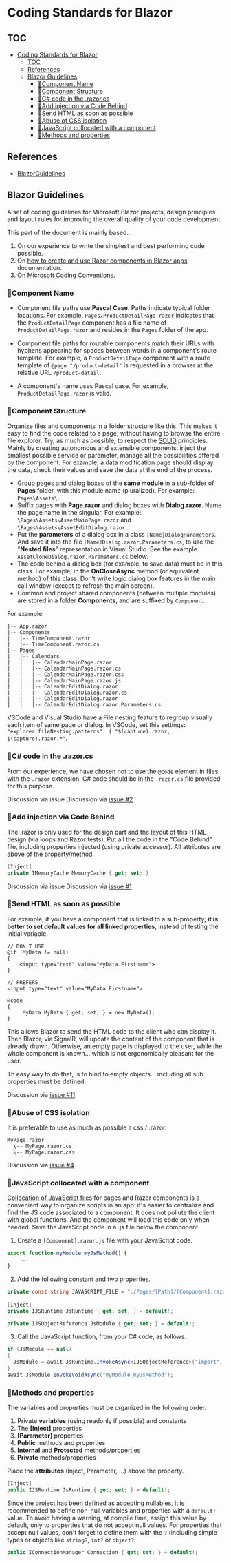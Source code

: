 # Coding Standards for Blazor

## TOC

- [Coding Standards for Blazor](#coding-standards-for-blazor)
  - [TOC](#toc)
  - [References](#references)
  - [Blazor Guidelines](#blazor-guidelines)
    - [🔸Component Name](#component-name)
    - [🔸Component Structure](#component-structure)
    - [🔸C# code in the .razor.cs](#c-code-in-the-razorcs)
    - [🔸Add injection via Code Behind](#add-injection-via-code-behind)
    - [🔸Send HTML as soon as possible](#send-html-as-soon-as-possible)
    - [🔸Abuse of CSS isolation](#abuse-of-css-isolation)
    - [🔸JavaScript collocated with a component](#javascript-collocated-with-a-component)
    - [🔸Methods and properties](#methods-and-properties)

## References

- [BlazorGuidelines](https://github.com/Apps72/BlazorGuidelines)

## Blazor Guidelines

A set of coding guidelines for Microsoft Blazor projects, design principles and layout rules for improving the overall quality of your code development.

This part of the document is mainly based...

1. On our experience to write the simplest and best performing code possible.
2. On [how to create and use Razor components in Blazor apps](https://docs.microsoft.com/en-us/aspnet/core/blazor/components) documentation.
3. On [Microsoft Coding Conventions](https://docs.microsoft.com/en-us/dotnet/csharp/fundamentals/coding-style/coding-conventions).

### 🔸Component Name

- Component file paths use **Pascal Case**. Paths indicate typical folder locations. For example, `Pages/ProductDetailPage.razor` indicates that the `ProductDetailPage` component has a file name of `ProductDetailPage.razor` and resides in the `Pages` folder of the app.

- Component file paths for routable components match their URLs with hyphens appearing for spaces between words in a component's route template. For example, a `ProductDetailPage` component with a route template of `@page "/product-detail"` is requested in a browser at the relative URL `/product-detail`.

- A component's name uses Pascal case. For example, `ProductDetailPage.razor` is valid.

### 🔸Component Structure

Organize files and components in a folder structure like this. This makes it easy to find the code related to a page, without having to browse the entire file explorer. Try, as much as possible, to respect the [SOLID](https://en.wikipedia.org/wiki/SOLID) principles. Mainly by creating autonomous and extensible components: inject the smallest possible service or parameter, manage all the possibilities offered by the component. For example, a data modification page should display the data, check their values and save the data at the end of the process.

- Group pages and dialog boxes of the **same module** in a sub-folder of **Pages** folder, with this module name (pluralized). For example: `Pages\Assets\`.
- Suffix pages with **Page.razor** and dialog boxes with **Dialog.razor**. Name the page name in the singular. For example: `\Pages\Assets\AssetMainPage.razor` and `\Pages\Assets\AssetEditDialog.razor`.
- Put the **parameters** of a dialog box in a class `[Name]DialogParameters`.
And save it into the file `[Name]Dialog.razor.Parameters.cs`, to use the "**Nested files**" representation in Visual Studio. See the example `AssetCloneDialog.razor.Parameters.cs` below.
- The code behind a dialog box (for example, to save data) must be in this class. For example, in the **OnCloseAsync** method (or equivalent method) of this class. Don’t write logic dialog box features in the main call window (except to refresh the main screen).
- Common and project shared components (between multiple modules) are stored in a folder **Components**, and are suffixed by `Component`.

For example:

```
|-- App.razor
|-- Components
|   |-- TimeComponent.razor
|   |-- TimeComponent.razor.cs
|-- Pages
|   |-- Calendars
|   |   |-- CalendarMainPage.razor
|   |   |-- CalendarMainPage.razor.cs
|   |   |-- CalendarMainPage.razor.css
|   |   |-- CalendarMainPage.razor.js
|   |   |-- CalendarEditDialog.razor
|   |   |-- CalendarEditDialog.razor.cs
|   |   |-- CalendarEditDialog.razor
|   |   |-- CalendarEditDialog.razor.Parameters.cs
```

VSCode and Visual Studio have a File nesting feature to regroup visually each item of same page or dialog. In VSCode, set this settings: `"explorer.fileNesting.patterns": { "$(capture).razor, $(capture).razor.*"`.

### 🔸C# code in the .razor.cs

From our experience, we have chosen not to use the ```@code``` element in files with the ```.razor``` extension.
C# code should be in the ```.razor.cs``` file provided for this purpose.

Discussion via issue Discussion via [issue #2](https://github.com/Apps72/BlazorGuidelines/issues/2)

### 🔸Add injection via Code Behind

The .razor is only used for the design part and the layout of this HTML design (via loops and Razor tests).
Put all the code in the "Code Behind" file, including properties injected (using private accessor).
All attributes are above of the property/method.

```csharp
[Inject]
private IMemoryCache MemoryCache { get; set; }
```

Discussion via issue Discussion via [issue #1](https://github.com/Apps72/BlazorGuidelines/issues/1)

### 🔸Send HTML as soon as possible

For example, if you have a component that is linked to a sub-property, **it is better to set default values for all linked properties**, instead of testing the initial variable.

```razor
// DON'T USE
@if (MyData != null)
{
    <input type="text" value="MyData.Firstname">
}
```

```razor
// PREFERS
<input type="text" value="MyData.Firstname">

@code 
{
     MyData MyData { get; set; } = new MyData();
}
```

This allows Blazor to send the HTML code to the client who can display it.
Then Blazor, via SignalR, will update the content of the component that is already drawn.
Otherwise, an empty page is displayed to the user, while the whole component is known...
which is not ergonomically pleasant for the user.

Th easy way to do that, is to bind to empty objects... including all sub properties must be defined.

Discussion via [issue #11](https://github.com/Apps72/BlazorGuidelines/issues/11)

### 🔸Abuse of CSS isolation

It is preferable to use as much as possible a css / .razor.

```
MyPage.razor
  \-- MyPage.razor.cs
  \-- MyPage.razor.css
```

Discussion via [issue #4](https://github.com/Apps72/BlazorGuidelines/issues/4)

### 🔸JavaScript collocated with a component

[Collocation of JavaScript files](https://docs.microsoft.com/en-us/aspnet/core/blazor/javascript-interoperability/?view=aspnetcore-6.0#load-a-script-from-an-external-javascript-file-js-collocated-with-a-component) for pages and Razor components is a convenient way to organize scripts in an app: it's easier to centralize and find the JS code associated to a component. It does not pollute the client with global functions. And the component will load this code only when needed.
Save the JavaScript code in a .js file below the component.

1. Create a `[Component].razor.js` file with your JavaScript code.

```javascript
export function myModule_myJsMethod() {
    ...
}
```

2. Add the following constant and two properties.

```csharp
private const string JAVASCRIPT_FILE = "./Pages/[Path]/[Component].razor.js";
    
[Inject]
private IJSRuntime JsRuntime { get; set; } = default!;

private IJSObjectReference JsModule { get; set; } = default!;
```

3. Call the JavaScript function, from your C# code, as follows.

```csharp
if (JsModule == null)
{
  JsModule = await JsRuntime.InvokeAsync<IJSObjectReference>("import", JAVASCRIPT_FILE);
}
await JsModule.InvokeVoidAsync("myModule_myJsMethod");
```

### 🔸Methods and properties

The variables and properties must be organized in the following order.

1. Private **variables** (using readonly if possible) and constants
2. The **[Inject]** properties
3. **[Parameter]** properties
4. **Public** methods and properties
5. **Internal** and **Protected** methods/properties
6. **Private** methods/properties

Place the **attributes** (Inject, Parameter, …) above the property.

```csharp
[Inject]
public IJSRuntime JsRuntime { get; set; } = default!;
```

Since the project has been defined as accepting nullables, it is recommended to define non-null variables and properties with a `default!` value. To avoid having a warning, at compile time, assign this value by default, only to properties that do not accept null values. For properties that accept null values, don't forget to define them with the `?` (including simple types or objects like `string?`, `int?` or `object?`.

```csharp
public IConnectionManager Connection { get; set; } = default!;
```
